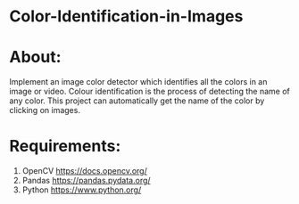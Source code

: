 # Color-Identification-in-Images
# About:
Implement an image color detector which identifies all the colors in an image or video.
Colour identification is the process of detecting the name of any color. This project can automatically get the name of the color by clicking on images.
# Requirements:
1) OpenCV https://docs.opencv.org/
2) Pandas https://pandas.pydata.org/
3) Python https://www.python.org/
